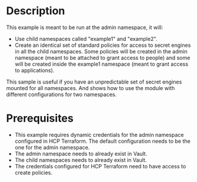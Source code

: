 
# Description

This example is meant to be run at the admin namespace, it will:

* Use child namespaces called "example1" and "example2".
* Create an identical set of standard policies for access to secret engines in all the child namespaces. Some policies will be created in the admin namespace (meant to be attached to grant access to people) and some will be created inside the example1 namespace (meant to grant access to applications).

This sample is useful if you have an unpredictable set of secret engines mounted for all namespaces. And shows how to use the module with different configurations for two namespaces.

# Prerequisites

* This example requires dynamic credentials for the admin namespace configured in HCP Terraform. The default configuration needs to be the one for the admin namespace.
* The admin namespace needs to already exist in Vault.
* The child namespaces needs to already exist in Vault.
* The credentials configured for HCP Terraform need to have access to create policies.

